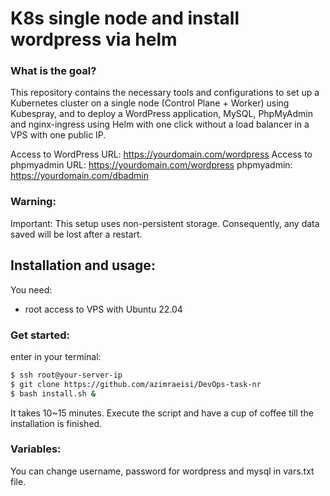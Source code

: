 # K8s single node and install wordpress via helm
### What is the goal?

This repository contains the necessary tools and configurations to set up a Kubernetes cluster on a single node (Control Plane + Worker) using Kubespray, and to deploy a WordPress application, MySQL, PhpMyAdmin and nginx-ingress using Helm with one click without a load balancer in a VPS with one public IP.

Access to WordPress URL: https://yourdomain.com/wordpress
Access to phpmyadmin URL: https://yourdomain.com/wordpress
phpmyadmin: https://yourdomain.com/dbadmin

### Warning:
Important: This setup uses non-persistent storage. Consequently, any data saved will be lost after a restart.

## Installation and usage:

You need:
  - root access to VPS with Ubuntu 22.04 

### Get started:
enter in your terminal:

```bash
$ ssh root@your-server-ip
$ git clone https://github.com/azimraeisi/DevOps-task-nr
$ bash install.sh &
```
It takes 10~15 minutes. Execute the script and have a cup of coffee till the installation is finished.

### Variables:
You can change username, password for wordpress and mysql in vars.txt file.
